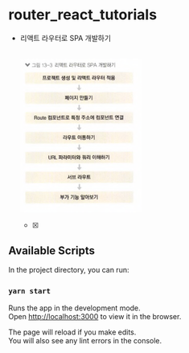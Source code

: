 # router_react_tutorials

- 리액트 라우터로 SPA 개발하기

    <br>
    <img src="./public/router.png" width="50%" align="center" >
    <br><br>

  - [x]

## Available Scripts

In the project directory, you can run:

### `yarn start`

Runs the app in the development mode.\
Open [http://localhost:3000](http://localhost:3000) to view it in the browser.

The page will reload if you make edits.\
You will also see any lint errors in the console.
